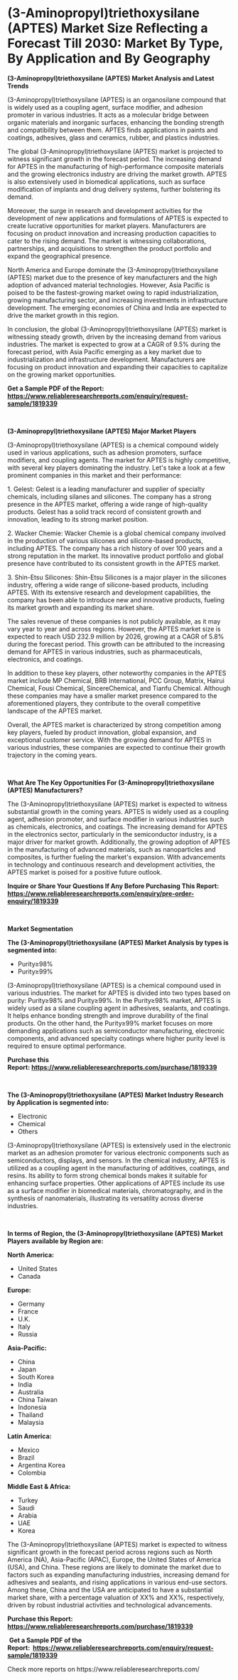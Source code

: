 <p><h1>(3-Aminopropyl)triethoxysilane (APTES) Market Size Reflecting a Forecast Till 2030: Market By Type, By Application and By Geography</h1></p><p><strong>(3-Aminopropyl)triethoxysilane (APTES) Market Analysis and Latest Trends</strong></p>
<p><p>(3-Aminopropyl)triethoxysilane (APTES) is an organosilane compound that is widely used as a coupling agent, surface modifier, and adhesion promoter in various industries. It acts as a molecular bridge between organic materials and inorganic surfaces, enhancing the bonding strength and compatibility between them. APTES finds applications in paints and coatings, adhesives, glass and ceramics, rubber, and plastics industries.</p><p>The global (3-Aminopropyl)triethoxysilane (APTES) market is projected to witness significant growth in the forecast period. The increasing demand for APTES in the manufacturing of high-performance composite materials and the growing electronics industry are driving the market growth. APTES is also extensively used in biomedical applications, such as surface modification of implants and drug delivery systems, further bolstering its demand.</p><p>Moreover, the surge in research and development activities for the development of new applications and formulations of APTES is expected to create lucrative opportunities for market players. Manufacturers are focusing on product innovation and increasing production capacities to cater to the rising demand. The market is witnessing collaborations, partnerships, and acquisitions to strengthen the product portfolio and expand the geographical presence.</p><p>North America and Europe dominate the (3-Aminopropyl)triethoxysilane (APTES) market due to the presence of key manufacturers and the high adoption of advanced material technologies. However, Asia Pacific is poised to be the fastest-growing market owing to rapid industrialization, growing manufacturing sector, and increasing investments in infrastructure development. The emerging economies of China and India are expected to drive the market growth in this region.</p><p>In conclusion, the global (3-Aminopropyl)triethoxysilane (APTES) market is witnessing steady growth, driven by the increasing demand from various industries. The market is expected to grow at a CAGR of 9.5% during the forecast period, with Asia Pacific emerging as a key market due to industrialization and infrastructure development. Manufacturers are focusing on product innovation and expanding their capacities to capitalize on the growing market opportunities.</p></p>
<p><strong>Get a Sample PDF of the Report:&nbsp; <a href="https://www.reliableresearchreports.com/enquiry/request-sample/1819339">https://www.reliableresearchreports.com/enquiry/request-sample/1819339</a></strong></p>
<p>&nbsp;</p>
<p><strong>(3-Aminopropyl)triethoxysilane (APTES) Major Market Players</strong></p>
<p><p>(3-Aminopropyl)triethoxysilane (APTES) is a chemical compound widely used in various applications, such as adhesion promoters, surface modifiers, and coupling agents. The market for APTES is highly competitive, with several key players dominating the industry. Let's take a look at a few prominent companies in this market and their performance:</p><p>1. Gelest: Gelest is a leading manufacturer and supplier of specialty chemicals, including silanes and silicones. The company has a strong presence in the APTES market, offering a wide range of high-quality products. Gelest has a solid track record of consistent growth and innovation, leading to its strong market position.</p><p>2. Wacker Chemie: Wacker Chemie is a global chemical company involved in the production of various silicones and silicone-based products, including APTES. The company has a rich history of over 100 years and a strong reputation in the market. Its innovative product portfolio and global presence have contributed to its consistent growth in the APTES market.</p><p>3. Shin-Etsu Silicones: Shin-Etsu Silicones is a major player in the silicones industry, offering a wide range of silicone-based products, including APTES. With its extensive research and development capabilities, the company has been able to introduce new and innovative products, fueling its market growth and expanding its market share.</p><p>The sales revenue of these companies is not publicly available, as it may vary year to year and across regions. However, the APTES market size is expected to reach USD 232.9 million by 2026, growing at a CAGR of 5.8% during the forecast period. This growth can be attributed to the increasing demand for APTES in various industries, such as pharmaceuticals, electronics, and coatings.</p><p>In addition to these key players, other noteworthy companies in the APTES market include MP Chemical, BRB International, PCC Group, Matrix, Hairui Chemical, Fousi Chemical, SincereChemical, and Tianfu Chemical. Although these companies may have a smaller market presence compared to the aforementioned players, they contribute to the overall competitive landscape of the APTES market.</p><p>Overall, the APTES market is characterized by strong competition among key players, fueled by product innovation, global expansion, and exceptional customer service. With the growing demand for APTES in various industries, these companies are expected to continue their growth trajectory in the coming years.</p></p>
<p>&nbsp;</p>
<p><strong>What Are The Key Opportunities For (3-Aminopropyl)triethoxysilane (APTES) Manufacturers?</strong></p>
<p><p>The (3-Aminopropyl)triethoxysilane (APTES) market is expected to witness substantial growth in the coming years. APTES is widely used as a coupling agent, adhesion promoter, and surface modifier in various industries such as chemicals, electronics, and coatings. The increasing demand for APTES in the electronics sector, particularly in the semiconductor industry, is a major driver for market growth. Additionally, the growing adoption of APTES in the manufacturing of advanced materials, such as nanoparticles and composites, is further fueling the market's expansion. With advancements in technology and continuous research and development activities, the APTES market is poised for a positive future outlook.</p></p>
<p><strong>Inquire or Share Your Questions If Any Before Purchasing This Report: <a href="https://www.reliableresearchreports.com/enquiry/pre-order-enquiry/1819339">https://www.reliableresearchreports.com/enquiry/pre-order-enquiry/1819339</a></strong></p>
<p>&nbsp;</p>
<p><strong>Market Segmentation</strong></p>
<p><strong>The (3-Aminopropyl)triethoxysilane (APTES) Market Analysis by types is segmented into:</strong></p>
<p><ul><li>Purity≥98%</li><li>Purity≥99%</li></ul></p>
<p><p>(3-Aminopropyl)triethoxysilane (APTES) is a chemical compound used in various industries. The market for APTES is divided into two types based on purity: Purity≥98% and Purity≥99%. In the Purity≥98% market, APTES is widely used as a silane coupling agent in adhesives, sealants, and coatings. It helps enhance bonding strength and improve durability of the final products. On the other hand, the Purity≥99% market focuses on more demanding applications such as semiconductor manufacturing, electronic components, and advanced specialty coatings where higher purity level is required to ensure optimal performance.</p></p>
<p><strong>Purchase this Report:&nbsp;<a href="https://www.reliableresearchreports.com/purchase/1819339">https://www.reliableresearchreports.com/purchase/1819339</a></strong></p>
<p>&nbsp;</p>
<p><strong>The (3-Aminopropyl)triethoxysilane (APTES) Market Industry Research by Application is segmented into:</strong></p>
<p><ul><li>Electronic</li><li>Chemical</li><li>Others</li></ul></p>
<p><p>(3-Aminopropyl)triethoxysilane (APTES) is extensively used in the electronic market as an adhesion promoter for various electronic components such as semiconductors, displays, and sensors. In the chemical industry, APTES is utilized as a coupling agent in the manufacturing of additives, coatings, and resins. Its ability to form strong chemical bonds makes it suitable for enhancing surface properties. Other applications of APTES include its use as a surface modifier in biomedical materials, chromatography, and in the synthesis of nanomaterials, illustrating its versatility across diverse industries.</p></p>
<p>&nbsp;</p>
<p><strong>In terms of Region, the (3-Aminopropyl)triethoxysilane (APTES) Market Players available by Region are:</strong></p>
<p>
    <p> <strong> North America: </strong>
        <ul>
            <li>United States</li>
            <li>Canada</li>
        </ul>
        </p> 
    <p> <strong> Europe: </strong>
        <ul>
            <li>Germany</li>
            <li>France</li>
            <li>U.K.</li>
            <li>Italy</li>
            <li>Russia</li>
        </ul>
        </p> 
    <p> <strong> Asia-Pacific: </strong>
        <ul>
            <li>China</li>
            <li>Japan</li>
            <li>South Korea</li>
            <li>India</li>
            <li>Australia</li>
            <li>China Taiwan</li>
            <li>Indonesia</li>
            <li>Thailand</li>
            <li>Malaysia</li>
        </ul>
        </p> 
    <p> <strong> Latin America: </strong>
        <ul>
            <li>Mexico</li>
            <li>Brazil</li>
            <li>Argentina Korea</li>
            <li>Colombia</li>
        </ul>
        </p> 
    <p> <strong> Middle East & Africa: </strong>
        <ul>
            <li>Turkey</li>
            <li>Saudi</li>
            <li>Arabia</li>
            <li>UAE</li>
            <li>Korea</li>
        </ul>
    </p>
    </p>
<p><p>The (3-Aminopropyl)triethoxysilane (APTES) market is expected to witness significant growth in the forecast period across regions such as North America (NA), Asia-Pacific (APAC), Europe, the United States of America (USA), and China. These regions are likely to dominate the market due to factors such as expanding manufacturing industries, increasing demand for adhesives and sealants, and rising applications in various end-use sectors. Among these, China and the USA are anticipated to have a substantial market share, with a percentage valuation of XX% and XX%, respectively, driven by robust industrial activities and technological advancements.</p></p>
<p><strong>Purchase this Report: <a href="https://www.reliableresearchreports.com/purchase/1819339">https://www.reliableresearchreports.com/purchase/1819339</a></strong></p>
<p>&nbsp;<strong>Get a Sample PDF of the Report:&nbsp;&nbsp;<a href="https://www.reliableresearchreports.com/enquiry/request-sample/1819339">https://www.reliableresearchreports.com/enquiry/request-sample/1819339</a></strong></p>
<p><strong></strong></p>
<p>Check more reports on https://www.reliableresearchreports.com/</p>